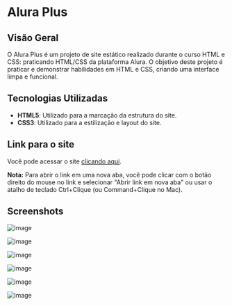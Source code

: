# Alura Plus

## Visão Geral

O Alura Plus é um projeto de site estático realizado durante o curso HTML e CSS: praticando HTML/CSS da plataforma Alura.
O objetivo deste projeto é praticar e demonstrar habilidades em HTML e CSS, criando uma interface limpa e funcional.

## Tecnologias Utilizadas

- **HTML5**: Utilizado para a marcação da estrutura do site.
- **CSS3**: Utilizado para a estilização e layout do site.

## Link para o site

Você pode acessar o site [clicando aqui](https://alura-plus-rose-six.vercel.app/).

**Nota:** Para abrir o link em uma nova aba, você pode clicar com o botão direito do mouse no link e selecionar "Abrir link em nova aba" ou usar o atalho de teclado Ctrl+Clique (ou Command+Clique no Mac).

## Screenshots
![image](https://github.com/user-attachments/assets/a6324b0c-1d4b-40c8-947b-9c4286981fb6)

![image](https://github.com/user-attachments/assets/7531ba4b-b58a-4f77-8bd1-c03ad72fab1a)

![image](https://github.com/user-attachments/assets/2d8f9d65-33a5-4d22-8248-a64fb53fe5c7)

![image](https://github.com/user-attachments/assets/c1af7bbc-76cd-46b6-961c-ab537a57bee8)

![image](https://github.com/user-attachments/assets/bfd24acb-cd3d-436f-84d7-6193463920f9)

![image](https://github.com/user-attachments/assets/04cca07c-cce3-49a2-9288-46d947f03aba)



